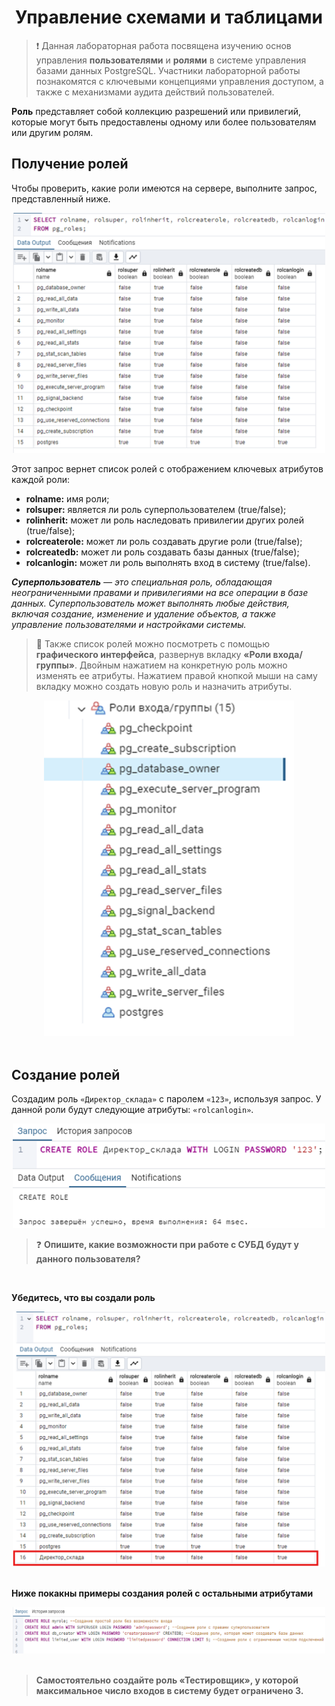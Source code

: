 <h1 align=center>Управление схемами и таблицами</h1>

> ❗ Данная лабораторная работа посвящена изучению основ управления **пользователями** и **ролями** в системе управления базами данных PostgreSQL. 
> Участники лабораторной работы познакомятся с ключевыми концепциями управления доступом, а также с механизмами аудита действий пользователей.

**Роль** представляет собой коллекцию разрешений или привилегий, которые могут быть предоставлены одному или более пользователям или другим ролям.

## Получение ролей

Чтобы проверить, какие роли имеются на сервере, выполните запрос, представленный ниже. 

<div align=center>
<img src='../static/roles/roles.png'
     style='width:500px'>
</div>

Этот запрос вернет список ролей с отображением ключевых атрибутов каждой роли:
-	**rolname:** имя роли;
-	**rolsuper:** является ли роль суперпользователем (true/false);
-	**rolinherit:** может ли роль наследовать привилегии других ролей (true/false);
-	**rolcreaterole:** может ли роль создавать другие роли (true/false);
-	**rolcreatedb:** может ли роль создавать базы данных (true/false);
-	**rolcanlogin:** может ли роль выполнять вход в систему (true/false).

***Суперпользователь** — это специальная роль, обладающая неограниченными правами и привилегиями на все операции в базе данных. Суперпользователь может выполнять любые действия, включая создание, изменение и удаление объектов, а также управление пользователями и настройками системы.*

> 📗 Также список ролей можно посмотреть с помощью **графического интерфейса**, развернув вкладку **«Роли входа/группы»**. Двойным нажатием на конкретную роль можно изменять ее атрибуты. Нажатием правой кнопкой мыши на саму вкладку можно создать новую роль и назначить атрибуты.

<div align=center>
<img src='../static/roles/role_list.png'
     style='width:400px'>
</div>

<br>

## Создание ролей

Создадим роль `«Директор_склада»` с паролем `«123»`, используя запрос. У данной роли будут следующие атрибуты: `«rolcanlogin»`. 

<div align=center>
<img src='../static/roles/role_create.png'
     style='width:500px'>
</div>

> ❓ **Опишите, какие возможности при работе с СУБД будут у данного пользователя?**

<br>

**Убедитесь, что вы создали роль**
<div align=center>
<img src='../static/roles/role_ensure.png'
     style='width:500px'>
</div>

<br>

**Ниже покакны примеры создания ролей с остальными атрибутами**

<div align=center>
<img src='../static/roles/big_role_create.png'
     style='width:500px'>
</div>

<br>

> **Самостоятельно создайте роль «Тестировщик», у которой максимальное число входов в систему будет ограничено 3.**

